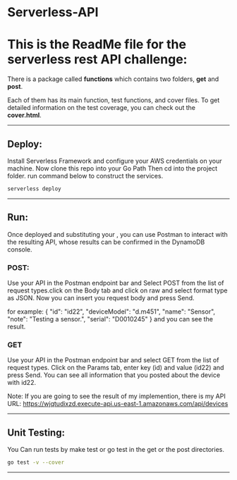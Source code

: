 # Serverless-API

# This is the ReadMe file for the serverless rest API challenge:
There is a package called **functions** which contains two folders, **get** and **post**. 

Each of them has its main function, test functions, and cover files. To get detailed information on the test coverage, you can check out the **cover.html**.

---
## Deploy:
Install Serverless Framework and configure your AWS credentials on your machine. Now clone this repo into your Go Path Then cd into the project folder.
run command below to construct the services.

```bash
serverless deploy
```
----
## Run:
Once deployed and substituting your <API URL>, you can use Postman to interact with the resulting API, whose results can be confirmed in the DynamoDB console. 

### POST:
Use your API <API URL> in the Postman endpoint bar and Select POST from the list of request types.click on the Body tab and click on raw and select format type as JSON. Now you can insert you request body and press Send.

for example:
 {
  "id": "id22",
  "deviceModel": "d.m451",
  "name": "Sensor",
  "note": "Testing a sensor.",
  "serial": "D0010245"
 }
and you can see the result.

### GET
Use your API <API URL> in the Postman endpoint bar and select GET from the list of request types. Click on the Params tab, enter key (id) and value (id22) and press Send. You can see all information that you posted about the device with id22.

Note: If you are going to see the result of my implemention, there is my API URL: https://wjqtudixzd.execute-api.us-east-1.amazonaws.com/api/devices

---
## Unit Testing:
You Can run tests by make test or go test in the get or the post directories.

```bash
go test -v --cover
```
---

